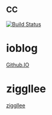 ## CC

[![Build Status](https://travis-ci.org/youngerier/ioblog.svg?branch=master)](https://travis-ci.org/youngerier/ioblog)

# ioblog
[Github.IO](https://youngerier.github.io/ "github.io")

# ziggllee
[ziggllee](https://ziggllee.xyz "ziggllee")
